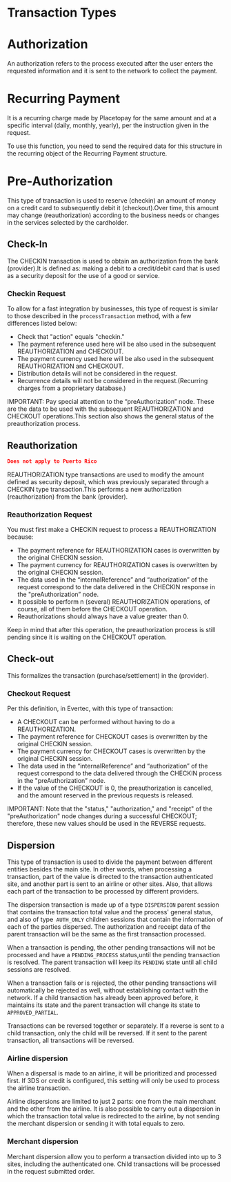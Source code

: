 # Transaction Types

# Authorization
An authorization refers to the process executed after the user enters the requested information and it is sent to the network to collect the payment.

# Recurring Payment
It is a recurring charge made by Placetopay for the same amount and at a specific interval (daily, monthly, yearly), per the instruction given in the request.

To use this function, you need to send the required data for this structure in the recurring object of the Recurring Payment structure.

# Pre-Authorization

This type of transaction is used to reserve (checkin) an amount of money on a credit card to subsequently debit it (checkout).Over time, this amount may change (reauthorization) according to the business needs or changes in the services selected by the cardholder. 

## Check-In
The CHECKIN transaction is used to obtain an authorization from the bank (provider).It is defined as: making a debit to a credit/debit card that is used as a security deposit for the use of a good or service.


### Checkin Request

To allow for a fast integration by businesses, this type of request is similar to those described in the `processTransaction` method, with a few differences listed below:

- Check that "action" equals "checkin."
- The payment reference used here will be also used in the subsequent REAUTHORIZATION and CHECKOUT.
- The payment currency used here will be also used in the subsequent REAUTHORIZATION and CHECKOUT.
- Distribution details will not be considered in the request.
- Recurrence details will not be considered in the request.(Recurring charges from a proprietary database.)


IMPORTANT: Pay special attention to the “preAuthorization” node. These are the data to be used with the subsequent REAUTHORIZATION and CHECKOUT operations.This section also shows the general status of the preauthorization process.

## Reauthorization

```json
Does not apply to Puerto Rico
```

REAUTHORIZATION type transactions are used to modify the amount  defined as security deposit, which was previously separated through a CHECKIN type transaction.This performs a new authorization (reauthorization) from the bank (provider).

### Reauthorization Request

You must first make a CHECKIN request to process a REAUTHORIZATION because:

- The payment reference for REAUTHORIZATION cases is overwritten by the original CHECKIN session.
- The payment currency for REAUTHORIZATION cases is overwritten by the original CHECKIN session.
- The data used in the “internalReference” and “authorization” of the request correspond to the data delivered in the CHECKIN response in the "preAuthorization” node.
- It possible to perform n (several) REAUTHORIZATION operations, of course, all of them before the CHECKOUT operation.
- Reauthorizations should always have a value greater than 0.


Keep in mind that after this operation, the preauthorization process is still pending since it is waiting on the CHECKOUT operation.

## Check-out

This formalizes the transaction (purchase/settlement) in the (provider).


### Checkout Request

Per this definition, in Evertec, with this type of transaction:

- A CHECKOUT can be performed without having to do a REAUTHORIZATION.
- The payment reference for CHECKOUT cases is overwritten by the original CHECKIN session.
- The payment currency for CHECKOUT cases is overwritten by the original CHECKIN session.
- The data used in the “internalReference” and “authorization” of the request correspond to the data delivered through the CHECKIN process in the "preAuthorization” node.
- If the value of the CHECKOUT is 0, the preauthorization is cancelled, and the amount reserved in the previous requests is released.

IMPORTANT: Note that the "status," "authorization," and "receipt" of the "preAuthorization" node changes during a successful CHECKOUT; therefore, these new values should be used in the REVERSE requests.

## Dispersion

This type of transaction is used to divide the payment between different entities besides the main site. In other words, when processing a transaction, part of the value is directed to the transaction authenticated site, and another part is sent to an airline or other sites. Also, that allows each part of the transaction to be processed by different providers.

The dispersion transaction is made up of a type `DISPERSION` parent session that contains the transaction total value and the process' general status, and also of type` AUTH_ONLY` children sessions that contain the information of each of the parties dispersed. The authorization and receipt data of the parent transaction will be the same as the first transaction processed.

When a transaction is pending, the other pending transactions will not be processed and have a `PENDING_PROCESS` status,until the pending transaction is resolved. The parent transaction will keep its `PENDING` state until all child sessions are resolved.

When a transaction fails or is rejected, the other pending transactions will automatically be rejected as well, without establishing contact with the network. If a child transaction has already been approved before, it maintains its state and the parent transaction will change its state to `APPROVED_PARTIAL`.

Transactions can be reversed together or separately. If a reverse is sent to a child transaction, only the child will be reversed. If it sent to the parent transaction, all transactions will be reversed.

### Airline dispersion
When a dispersal is made to an airline, it will be prioritized and processed first. If 3DS or credit is configured, this setting will only be used to process the airline transaction.

Airline dispersions are limited to just 2 parts: one from the main merchant and the other from the airline. It is also possible to carry out a dispersion in which the transaction total value is redirected to the airline, by not sending the merchant dispersion or sending it with total equals to zero.

### Merchant dispersion
Merchant dispersion allow you to perform a transaction divided into up to 3 sites, including the authenticated one. Child transactions will be processed in the request submitted order.
